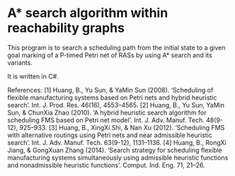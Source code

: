 # A* search algorithm within reachability graphs

This program is to search a scheduling path from the initial state to a given goal marking of a P-timed Petri net of RASs by using A* search and its variants. 

It is written in C#.

References:
[1] Huang, B., Yu Sun, & YaMin Sun (2008). ‘Scheduling of flexible manufacturing systems based on Petri nets and hybrid heuristic search’. Int. J. Prod. Res. 46(16), 4553–4565.
[2] Huang, B., Yu Sun, YaMin Sun, & ChunXia Zhao (2010). ‘A hybrid heuristic search algorithm for scheduling FMS based on Petri net model’. Int. J. Adv. Manuf. Tech. 48(9-12), 925–933.
[3] Huang, B., XingXi Shi, & Nan Xu (2012). ‘Scheduling FMS with alternative routings using Petri nets and near admissible heuristic search’. Int. J. Adv. Manuf. Tech. 63(9-12), 1131–1136.
[4] Huang, B., RongXi Jiang, & GongXuan Zhang (2014). ‘Search strategy for scheduling flexible manufacturing systems simultaneously using admissible heuristic functions and nonadmissible heuristic functions’. Comput. Ind. Eng. 71, 21–26.
